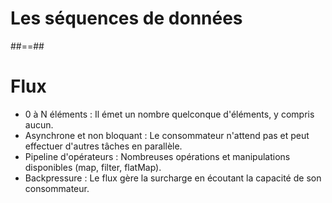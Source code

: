 <!-- .slide: class="transition bg-pink" -->
# Les séquences de données

##==##
<!-- .slide: -->

# Flux<T>

* 0 à N éléments : Il émet un nombre quelconque d'éléments, y compris aucun.
* Asynchrone et non bloquant : Le consommateur n'attend pas et peut effectuer d'autres tâches en parallèle.
* Pipeline d'opérateurs : Nombreuses opérations et manipulations disponibles (map, filter, flatMap).
* Backpressure : Le flux gère la surcharge en écoutant la capacité de son consommateur.
